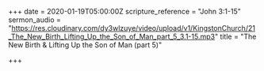 +++
date = 2020-01-19T05:00:00Z
scripture_reference = "John 3:1-15"
sermon_audio = "https://res.cloudinary.com/dy3wlzuye/video/upload/v1/KingstonChurch/21_The_New_Birth_Lifting_Up_the_Son_of_Man_part_5_3.1-15.mp3"
title = "The New Birth & Lifting Up the Son of Man (part 5)"

+++
